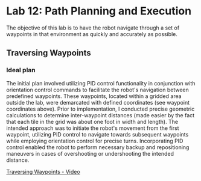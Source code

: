 # Lab 12: Path Planning and Execution

The objective of this lab is to have the robot navigate through a set of waypoints in that environment as quickly and accurately as possible.


## Traversing Waypoints 
### Ideal plan
The initial plan involved utilizing PID control functionality in conjunction with orientation control commands to facilitate the robot's navigation between predefined waypoints. These waypoints, located within a gridded area outside the lab, were demarcated with defined coordinates (see waypoint coordinates above). Prior to implementation, I conducted precise geometric calculations to determine inter-waypoint distances (made easier by the fact that each tile in the grid was about one foot in width and length). The intended approach was to initiate the robot's movement from the first waypoint, utilizing PID control to navigate towards subsequent waypoints while employing orientation control for precise turns. Incorporating PID control enabled the robot to perform necessary backup and repositioning maneuvers in cases of overshooting or undershooting the intended distance.  

[Traversing Waypoints - Video](https://youtu.be/FUfWmMVqh1M)
